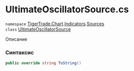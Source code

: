 
# UltimateOscillatorSource.cs
`namespace` [TigerTrade.Chart](../../../TigerTrade.Chart.md).[Indicators](../../../TigerTrade.Chart/Indicators.md).[Sources](../../../TigerTrade.Chart/Indicators/Sources.md)  
    `class` [UltimateOscillatorSource](../../UltimateOscillatorSource.cs.md)

Описание

### Синтаксис
```csharp
public override string ToString()
```


                    
                    